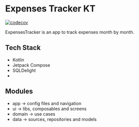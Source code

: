 # Expenses Tracker KT

[![codecov](https://codecov.io/gh/efrenospino/expenses-tracker-kt/graph/badge.svg?token=EJZSOVYUJU)](https://codecov.io/gh/efrenospino/expenses-tracker-kt)

ExpensesTracker is an app to track expenses month by month.

## Tech Stack
- Kotlin
- Jetpack Compose
- SQLDelight
- 

## Modules
- app -> config files and navigation
- ui -> libs, composables and screens
- domain -> use cases 
- data -> sources, repositories and models
